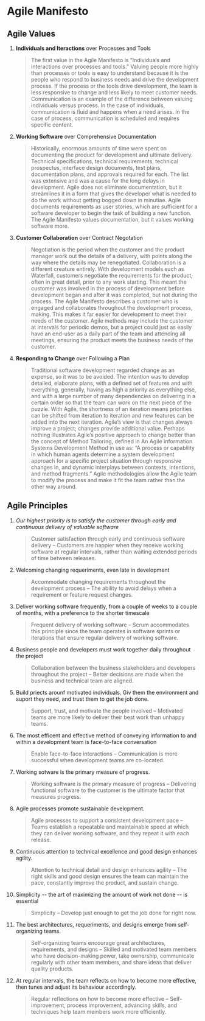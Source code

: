 # Agile Manifesto

## Agile Values

1. **Individuals and Iteractions** over Processes and Tools

   > The first value in the Agile Manifesto is “Individuals and interactions over processes and tools.” Valuing people more highly than processes or tools is easy to understand because it is the people who respond to business needs and drive the development process. If the process or the tools drive development, the team is less responsive to change and less likely to meet customer needs. Communication is an example of the difference between valuing individuals versus process. In the case of individuals, communication is fluid and happens when a need arises. In the case of process, communication is scheduled and requires specific content.

2. **Working Software** over Comprehensive Documentation

   > Historically, enormous amounts of time were spent on documenting the product for development and ultimate delivery. Technical specifications, technical requirements, technical prospectus, interface design documents, test plans, documentation plans, and approvals required for each. The list was extensive and was a cause for the long delays in development. Agile does not eliminate documentation, but it streamlines it in a form that gives the developer what is needed to do the work without getting bogged down in minutiae. Agile documents requirements as user stories, which are sufficient for a software developer to begin the task of building a new function.
   > The Agile Manifesto values documentation, but it values working software more.

3. **Customer Collaboration** over Contract Negotation
   > Negotiation is the period when the customer and the product manager work out the details of a delivery, with points along the way where the details may be renegotiated. Collaboration is a different creature entirely. With development models such as Waterfall, customers negotiate the requirements for the product, often in great detail, prior to any work starting. This meant the customer was involved in the process of development before development began and after it was completed, but not during the process. The Agile Manifesto describes a customer who is engaged and collaborates throughout the development process, making. This makes it far easier for development to meet their needs of the customer. Agile methods may include the customer at intervals for periodic demos, but a project could just as easily have an end-user as a daily part of the team and attending all meetings, ensuring the product meets the business needs of the customer.
4. **Responding to Change** over Following a Plan
   > Traditional software development regarded change as an expense, so it was to be avoided. The intention was to develop detailed, elaborate plans, with a defined set of features and with everything, generally, having as high a priority as everything else, and with a large number of many dependencies on delivering in a certain order so that the team can work on the next piece of the puzzle.
   > With Agile, the shortness of an iteration means priorities can be shifted from iteration to iteration and new features can be added into the next iteration. Agile’s view is that changes always improve a project; changes provide additional value.
   > Perhaps nothing illustrates Agile’s positive approach to change better than the concept of Method Tailoring, defined in An Agile Information Systems Development Method in use as: “A process or capability in which human agents determine a system development approach for a specific project situation through responsive changes in, and dynamic interplays between contexts, intentions, and method fragments.” Agile methodologies allow the Agile team to modify the process and make it fit the team rather than the other way around.

## Agile Principles

1. _Our highest priority is to satisfy the customer through early and continuous delivery of valuable software_
   > Customer satisfaction through early and continuous software delivery – Customers are happier when they receive working software at regular intervals, rather than waiting extended periods of time between releases.
2. Welcoming changing requeriments, even late in development
   > Accommodate changing requirements throughout the development process – The ability to avoid delays when a requirement or feature request changes.
3. Deliver working software frequently, from a couple of weeks to a couple of months, with a preference to the shorter timescale
   > Frequent delivery of working software – Scrum accommodates this principle since the team operates in software sprints or iterations that ensure regular delivery of working software.
4. Business people and developers must work together daily throughout the project
   > Collaboration between the business stakeholders and developers throughout the project – Better decisions are made when the business and technical team are aligned.
5. Build priects arounf motivated individuals. Giv them the environment and suport they need, and trust them to get the job done.
   > Support, trust, and motivate the people involved – Motivated teams are more likely to deliver their best work than unhappy teams.
6. The most efficent and effective method of conveying information to and within a development team is face-to-face conversation
   > Enable face-to-face interactions – Communication is more successful when development teams are co-located.
7. Working sotware is the primary measure of progress.
   > Working software is the primary measure of progress – Delivering functional software to the customer is the ultimate factor that measures progress.
8. Agile processes promote sustainable development.
   > Agile processes to support a consistent development pace – Teams establish a repeatable and maintainable speed at which they can deliver working software, and they repeat it with each release.
9. Continuous attention to technical excellence and good design enhances agility.
   > Attention to technical detail and design enhances agility – The right skills and good design ensures the team can maintain the pace, constantly improve the product, and sustain change.
10. Simplicity -- the art of maximizing the amount of work not done -- is essential
    > Simplicity – Develop just enough to get the job done for right now.
11. The best architectures, requeriments, and designs emerge from self-organizing teams.
    > Self-organizing teams encourage great architectures, requirements, and designs – Skilled and motivated team members who have decision-making power, take ownership, communicate regularly with other team members, and share ideas that deliver quality products.
12. At regular intervals, the team reflects on how to become more effective, then tunes and adjust its behaviour accordingly.
    > Regular reflections on how to become more effective – Self-improvement, process improvement, advancing skills, and techniques help team members work more efficiently.
